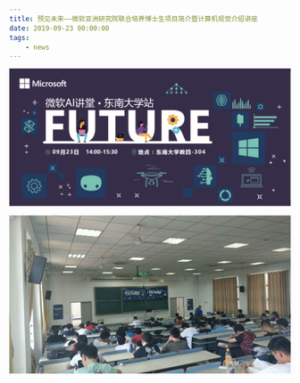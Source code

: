 ```yaml
---
title: 预见未来——微软亚洲研究院联合培养博士生项目简介暨计算机视觉介绍讲座
date: 2019-09-23 00:00:00
tags:
    - news
---
```


![1569300480940](/autumnVisit/1569300480940.png)

![img](/autumnVisit/psb.jpg)